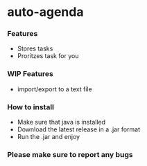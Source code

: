 # auto-agenda
  ### Features 
   - Stores tasks
   - Proritzes task for you
  ### WIP Features
   - import/export to a text file
  ### How to install
   - Make sure that java is installed
   - Download the latest release in a .jar format
   - Run the .jar and enjoy
  ### Please make sure to report any bugs
